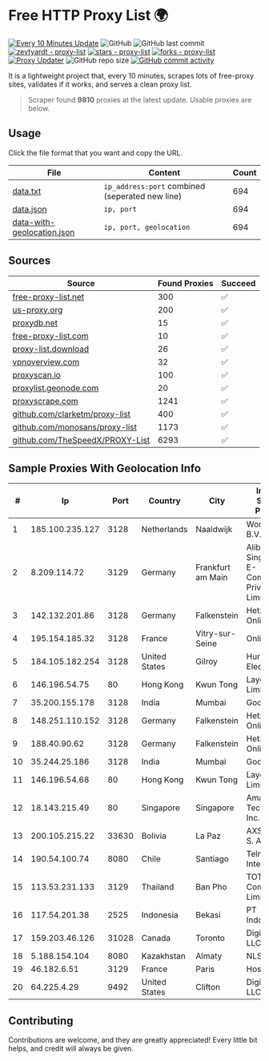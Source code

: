 
# Free HTTP Proxy List 🌍

[![Every 10 Minutes Update](https://github.com/mertguvencli/http-proxy-list/actions/workflows/main.yml/badge.svg?branch=main)](https://github.com/mertguvencli/http-proxy-list/actions/workflows/main.yml)
![GitHub](https://img.shields.io/github/license/mertguvencli/http-proxy-list)
![GitHub last commit](https://img.shields.io/github/last-commit/mertguvencli/http-proxy-list)
[![zevtyardt - proxy-list](https://img.shields.io/static/v1?label=zevtyardt&message=proxy-list&color=blue&logo=github)](https://github.com/zevtyardt/proxy-list "Go to GitHub repo")
[![stars - proxy-list](https://img.shields.io/github/stars/zevtyardt/proxy-list?style=social)](https://github.com/zevtyardt/proxy-list)
[![forks - proxy-list](https://img.shields.io/github/forks/zevtyardt/proxy-list?style=social)](https://github.com/zevtyardt/proxy-list)
[![Proxy Updater](https://github.com/zevtyardt/proxy-list/workflows/Proxy%20Updater/badge.svg)](https://github.com/zevtyardt/proxy-list/actions?query=workflow:"Proxy+Updater")
![GitHub repo size](https://img.shields.io/github/repo-size/zevtyardt/proxy-list)
[![GitHub commit activity](https://img.shields.io/github/commit-activity/m/zevtyardt/proxy-list?logo=commits)](https://github.com/zevtyardt/proxy-list/commits/main)

It is a lightweight project that, every 10 minutes, scrapes lots of free-proxy sites, validates if it works, and serves a clean proxy list.

> Scraper found **9810** proxies at the latest update. Usable proxies are below.

## Usage

Click the file format that you want and copy the URL.

|File|Content|Count|
|----|-------|-----|
|[data.txt](https://raw.githubusercontent.com/mertguvencli/http-proxy-list/main/proxy-list/data.txt)|`ip_address:port` combined (seperated new line)|694|
|[data.json](https://raw.githubusercontent.com/mertguvencli/http-proxy-list/main/proxy-list/data.json)|`ip, port`|694|
|[data-with-geolocation.json](https://raw.githubusercontent.com/mertguvencli/http-proxy-list/main/proxy-list/data-with-geolocation.json)|`ip, port, geolocation`|694|

## Sources

|Source|Found Proxies|Succeed|
|------|-------------|-------|
|[free-proxy-list.net](https://free-proxy-list.net)|300|✅|
|[us-proxy.org](https://www.us-proxy.org)|200|✅|
|[proxydb.net](http://proxydb.net)|15|✅|
|[free-proxy-list.com](https://free-proxy-list.com/?page=&port=&type%5B%5D=http&type%5B%5D=https&up_time=0&search=Search)|10|✅|
|[proxy-list.download](https://www.proxy-list.download/HTTP)|26|✅|
|[vpnoverview.com](https://vpnoverview.com/privacy/anonymous-browsing/free-proxy-servers)|32|✅|
|[proxyscan.io](https://www.proxyscan.io)|100|✅|
|[proxylist.geonode.com](https://proxylist.geonode.com/api/proxy-list?limit=300&page=1&sort_by=lastChecked&sort_type=desc&protocols=http,https)|20|✅|
|[proxyscrape.com](https://api.proxyscrape.com/v2/?request=displayproxies&protocol=http&timeout=10000&country=all&ssl=all&anonymity=all)|1241|✅|
|[github.com/clarketm/proxy-list](https://raw.githubusercontent.com/clarketm/proxy-list/master/proxy-list-raw.txt)|400|✅|
|[github.com/monosans/proxy-list](https://raw.githubusercontent.com/monosans/proxy-list/main/proxies/http.txt)|1173|✅|
|[github.com/TheSpeedX/PROXY-List](https://raw.githubusercontent.com/TheSpeedX/PROXY-List/master/http.txt)|6293|✅|


## Sample Proxies With Geolocation Info

|#|Ip|Port|Country|City|Internet Service Provider|
|-|--|----|-------|----|-------------------------|
|1|185.100.235.127|3128|Netherlands|Naaldwijk|WorldStream B.V.|
|2|8.209.114.72|3129|Germany|Frankfurt am Main|Alibaba.com Singapore E-Commerce Private Limited|
|3|142.132.201.86|3128|Germany|Falkenstein|Hetzner Online GmbH|
|4|195.154.185.32|3128|France|Vitry-sur-Seine|Online S.A.S.|
|5|184.105.182.254|3128|United States|Gilroy|Hurricane Electric LLC|
|6|146.196.54.75|80|Hong Kong|Kwun Tong|Layerstack Limited|
|7|35.200.155.178|3128|India|Mumbai|Google LLC|
|8|148.251.110.152|3128|Germany|Falkenstein|Hetzner Online GmbH|
|9|188.40.90.62|3128|Germany|Falkenstein|Hetzner Online GmbH|
|10|35.244.25.186|3128|India|Mumbai|Google LLC|
|11|146.196.54.68|80|Hong Kong|Kwun Tong|Layerstack Limited|
|12|18.143.215.49|80|Singapore|Singapore|Amazon Technologies Inc.|
|13|200.105.215.22|33630|Bolivia|La Paz|AXS Bolivia S. A.|
|14|190.54.100.74|8080|Chile|Santiago|Telmex Chile Internet S.A.|
|15|113.53.231.133|3129|Thailand|Ban Pho|TOT Public Company Limited|
|16|117.54.201.38|2525|Indonesia|Bekasi|PT IndoInternet|
|17|159.203.46.126|31028|Canada|Toronto|DigitalOcean, LLC|
|18|5.188.154.104|8080|Kazakhstan|Almaty|NLS|
|19|46.182.6.51|3129|France|Paris|Hosteur SAS|
|20|64.225.4.29|9492|United States|Clifton|DigitalOcean, LLC|



## Contributing

Contributions are welcome, and they are greatly appreciated! Every
little bit helps, and credit will always be given.

